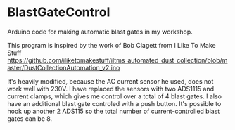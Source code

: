 # BlastGateControl
Arduino code for making automatic blast gates in my workshop.

This program is inspired by the work of Bob Clagett from I Like To Make Stuff https://github.com/iliketomakestuff/iltms_automated_dust_collection/blob/master/DustCollectionAutomation_v2.ino

It's heavily modified, because the AC current sensor he used, does not work well with 230V. I have replaced the sensors with two ADS1115 and current clamps, which gives me control over a total of 4 blast gates. I also have an additional blast gate controled with a push button. It's possible to hook up another 2 ADS115 so the total number of current-controlled blast gates can be 8.